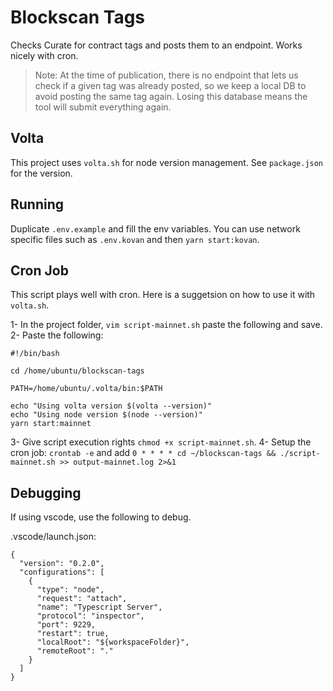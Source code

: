 # Blockscan Tags

Checks Curate for contract tags and posts them to an endpoint. Works nicely with cron.

> Note: At the time of publication, there is no endpoint that lets us check if a given tag was already posted, so we keep a local DB to avoid posting the same tag again. Losing this database means the tool will submit everything again.

## Volta

This project uses `volta.sh` for node version management. See `package.json` for the version.

## Running

Duplicate `.env.example` and fill the env variables. You can use network specific files such as `.env.kovan` and then `yarn start:kovan`.

## Cron Job

This script plays well with cron. Here is a suggetsion on how to use it with `volta.sh`.

1- In the project folder, `vim script-mainnet.sh` paste the following and save.
2- Paste the following:

```
#!/bin/bash

cd /home/ubuntu/blockscan-tags

PATH=/home/ubuntu/.volta/bin:$PATH

echo "Using volta version $(volta --version)"
echo "Using node version $(node --version)"
yarn start:mainnet
```

3- Give script execution rights `chmod +x script-mainnet.sh`.
4- Setup the cron job: `crontab -e` and add `0 * * * * cd ~/blockscan-tags && ./script-mainnet.sh >> output-mainnet.log 2>&1`

## Debugging

If using vscode, use the following to debug.

.vscode/launch.json:

```
{
  "version": "0.2.0",
  "configurations": [
    {
      "type": "node",
      "request": "attach",
      "name": "Typescript Server",
      "protocol": "inspector",
      "port": 9229,
      "restart": true,
      "localRoot": "${workspaceFolder}",
      "remoteRoot": "."
    }
  ]
}

```

